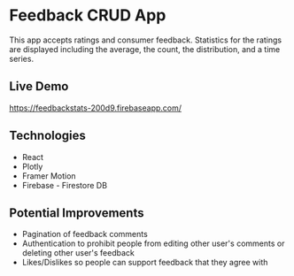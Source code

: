 # Feedback CRUD App

This app accepts ratings and consumer feedback. Statistics for the ratings are displayed including the average, the count, the distribution, and a time series.

## Live Demo
https://feedbackstats-200d9.firebaseapp.com/

## Technologies

* React
* Plotly
* Framer Motion
* Firebase - Firestore DB

## Potential Improvements
* Pagination of feedback comments
* Authentication to prohibit people from editing other user's comments or deleting other user's feedback
* Likes/Dislikes so people can support feedback that they agree with
